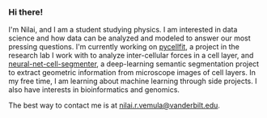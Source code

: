 ### Hi there!

I'm Nilai, and I am a student studying physics. I am interested in data science and how data can be analyzed and modeled to answer our most pressing questions. I'm currently working on [pycellfit](https://github.com/NilaiVemula/pycellfit), a project in the research lab I work with to analyze inter-cellular forces in a cell layer, and [neural-net-cell-segmenter](https://github.com/NilaiVemula/neural_net_cell_segmenter), a deep-learning semantic segmentation project to extract geometric information from microscope images of cell layers. In my free time, I am learning about machine learning through side projects. I also have interests in bioinformatics and genomics.

The best way to contact me is at nilai.r.vemula@vanderbilt.edu.
